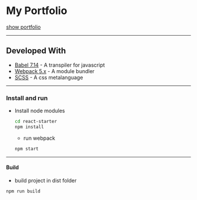 # My Portfolio

[show portfolio](https://meytirm.github.io)

---

## Developed With

- [Babel 7.14](https://babeljs.io/) - A transpiler for javascript
- [Webpack 5.x](https://webpack.js.org/) - A module bundler
- [SCSS](http://sass-lang.com/) - A css metalanguage

---

### Install and run

- Install node modules

  ```bash
  cd react-starter
  npm install
  ```

  - run webpack

  ```bash
  npm start
  ```

---

#### Build

- build project in dist folder

```bash
npm run build
```
